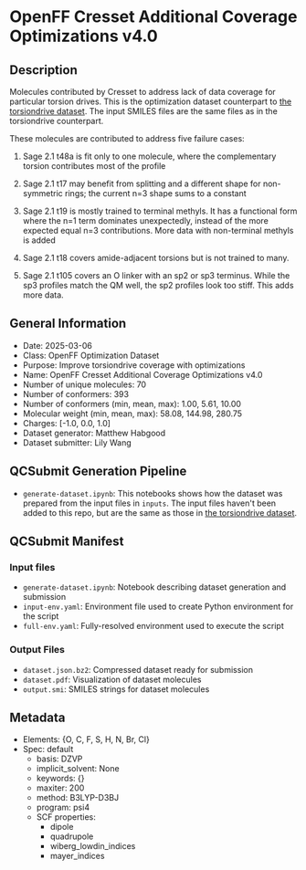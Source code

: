 # OpenFF Cresset Additional Coverage Optimizations v4.0

## Description

Molecules contributed by Cresset to address lack of data coverage for particular torsion drives. This is the optimization dataset counterpart to [the torsiondrive dataset](https://github.com/openforcefield/qca-dataset-submission/tree/master/submissions/2025-02-12-OpenFF-Cresset-Additional-Coverage-TorsionDrives-v4.0). The input SMILES files are the same files as in the torsiondrive counterpart.

These molecules are contributed to address five failure cases:

1) Sage 2.1 t48a is fit only to one molecule,
where the complementary torsion contributes most of the profile

2) Sage 2.1 t17 may benefit from splitting and a different shape for non-symmetric rings;
the current n=3 shape sums to a constant

3) Sage 2.1 t19 is mostly trained to terminal methyls.
It has a functional form where the n=1 term dominates unexpectedly,
instead of the more expected equal n=3 contributions.
More data with non-terminal methyls is added

4) Sage 2.1 t18 covers amide-adjacent torsions but is not trained to many.

5) Sage 2.1 t105 covers an O linker with an sp2 or sp3 terminus.
While the sp3 profiles match the QM well, the sp2 profiles look too stiff.
This adds more data.

## General Information

* Date: 2025-03-06
* Class: OpenFF Optimization Dataset
* Purpose: Improve torsiondrive coverage with optimizations
* Name: OpenFF Cresset Additional Coverage Optimizations v4.0
* Number of unique molecules: 70
* Number of conformers: 393
* Number of conformers (min, mean, max): 1.00, 5.61, 10.00
* Molecular weight (min, mean, max): 58.08, 144.98, 280.75
* Charges: [-1.0, 0.0, 1.0]
* Dataset generator: Matthew Habgood
* Dataset submitter: Lily Wang

## QCSubmit Generation Pipeline

* `generate-dataset.ipynb`: This notebooks shows how the dataset was prepared from the
  input files in `inputs`. The input files haven't been added to this repo, but are the same as those in [the torsiondrive dataset](https://github.com/openforcefield/qca-dataset-submission/tree/master/submissions/2025-02-12-OpenFF-Cresset-Additional-Coverage-TorsionDrives-v4.0).

## QCSubmit Manifest

### Input files
* `generate-dataset.ipynb`: Notebook describing dataset generation and submission
* `input-env.yaml`: Environment file used to create Python environment for the script
* `full-env.yaml`: Fully-resolved environment used to execute the script

### Output Files
* `dataset.json.bz2`: Compressed dataset ready for submission
* `dataset.pdf`: Visualization of dataset molecules
* `output.smi`: SMILES strings for dataset molecules

## Metadata
* Elements: {O, C, F, S, H, N, Br, Cl}
* Spec: default
  * basis: DZVP
  * implicit_solvent: None
  * keywords: {}
  * maxiter: 200
  * method: B3LYP-D3BJ
  * program: psi4
  * SCF properties:
    * dipole
    * quadrupole
    * wiberg_lowdin_indices
    * mayer_indices

